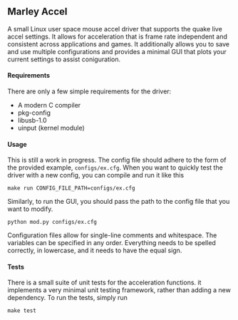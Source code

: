 
## Marley Accel

A small Linux user space mouse accel driver that supports the quake live accel
settings. It allows for acceleration that is frame rate independent and consistent
across applications and games. It additionally allows you to save and use multiple
configurations and provides a minimal GUI that plots your current settings to assist
coniguration.

#### Requirements

There are only a few simple requirements for the driver:

* A modern C compiler
* pkg-config
* libusb-1.0
* uinput (kernel module)

#### Usage

This is still a work in progress. The
config file should adhere to the form of the provided example,
``configs/ex.cfg``. When you want to quickly test the driver with a new config,
you can compile and run it like this

~~~~
make run CONFIG_FILE_PATH=configs/ex.cfg
~~~~

Similarly, to run the GUI, you should pass the path to the config file that you want to modify.

~~~~
python mod.py configs/ex.cfg
~~~~

Configuration files allow for single-line comments and whitespace. The variables can
be specified in any order. Everything needs to be spelled correctly, in lowercase,
and it needs to have the equal sign.


#### Tests

There is a small suite of unit tests for the acceleration functions.
it implements a very minimal unit testing framework, rather than adding
a new dependency. To run the tests, simply run

~~~~
make test
~~~~
